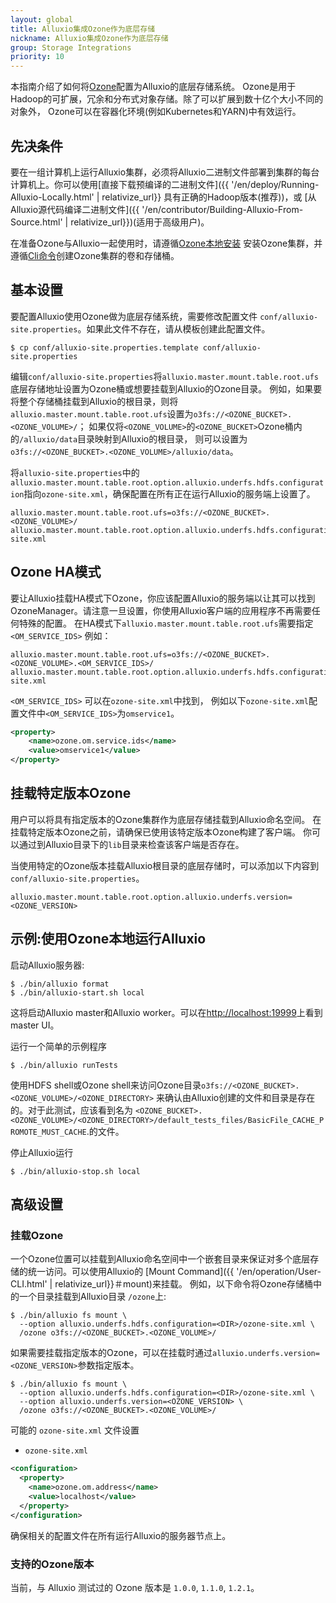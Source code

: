 ```yaml
---
layout: global
title: Alluxio集成Ozone作为底层存储
nickname: Alluxio集成Ozone作为底层存储
group: Storage Integrations
priority: 10
---
```


本指南介绍了如何将[Ozone](https://ozone.apache.org/)配置为Alluxio的底层存储系统。 
Ozone是用于Hadoop的可扩展，冗余和分布式对象存储。除了可以扩展到数十亿个大小不同的对象外， 
Ozone可以在容器化环境(例如Kubernetes和YARN)中有效运行。

## 先决条件

要在一组计算机上运行Alluxio集群，必须将Alluxio二进制文件部署到集群的每台
计算机上。你可以使用[直接下载预编译的二进制文件]({{ '/en/deploy/Running-Alluxio-Locally.html' | relativize_url}}
具有正确的Hadoop版本(推荐))，或 
[从Alluxio源代码编译二进制文件]({{ '/en/contributor/Building-Alluxio-From-Source.html' | relativize_url}})(适用于高级用户)。

在准备Ozone与Alluxio一起使用时，请遵循[Ozone本地安装](https://ozone.apache.org/docs/1.2.1/zh/start/onprem.html)
安装Ozone集群，并遵循[Cli命令](https://ozone.apache.org/docs/1.2.1/interface/cli.html)创建Ozone集群的卷和存储桶。

## 基本设置

要配置Alluxio使用Ozone做为底层存储系统，需要修改配置文件 
`conf/alluxio-site.properties`。如果此文件不存在，请从模板创建此配置文件。

```console
$ cp conf/alluxio-site.properties.template conf/alluxio-site.properties
```

编辑`conf/alluxio-site.properties`将`alluxio.master.mount.table.root.ufs`底层存储地址设置为Ozone桶或想要挂载到Alluxio的Ozone目录。
例如，如果要将整个存储桶挂载到Alluxio的根目录，则将`alluxio.master.mount.table.root.ufs`设置为`o3fs://<OZONE_BUCKET>.<OZONE_VOLUME>/`；
如果仅将`<OZONE_VOLUME>`的`<OZONE_BUCKET>`Ozone桶内的`/alluxio/data`目录映射到Alluxio的根目录，
则可以设置为`o3fs://<OZONE_BUCKET>.<OZONE_VOLUME>/alluxio/data`。

将`alluxio-site.properties`中的`alluxio.master.mount.table.root.option.alluxio.underfs.hdfs.configuration`指向`ozone-site.xml`，确保配置在所有正在运行Alluxio的服务端上设置了。

```properties
alluxio.master.mount.table.root.ufs=o3fs://<OZONE_BUCKET>.<OZONE_VOLUME>/
alluxio.master.mount.table.root.option.alluxio.underfs.hdfs.configuration=/path/to/hdfs/conf/ozone-site.xml
``` 

## Ozone HA模式

要让Alluxio挂载HA模式下Ozone，你应该配置Alluxio的服务端以让其可以找到OzoneManager。请注意一旦设置，你使用Alluxio客户端的应用程序不再需要任何特殊的配置。
在HA模式下`alluxio.master.mount.table.root.ufs`需要指定`<OM_SERVICE_IDS>`
例如：
```properties
alluxio.master.mount.table.root.ufs=o3fs://<OZONE_BUCKET>.<OZONE_VOLUME>.<OM_SERVICE_IDS>/
alluxio.master.mount.table.root.option.alluxio.underfs.hdfs.configuration=/path/to/hdfs/conf/ozone-site.xml
``` 

`<OM_SERVICE_IDS>` 可以在`ozone-site.xml`中找到，
例如以下`ozone-site.xml`配置文件中`<OM_SERVICE_IDS>`为`omservice1`。
```xml
<property>
    <name>ozone.om.service.ids</name>
    <value>omservice1</value>
</property>
```

## 挂载特定版本Ozone

用户可以将具有指定版本的Ozone集群作为底层存储挂载到Alluxio命名空间。
在挂载特定版本Ozone之前，请确保已使用该特定版本Ozone构建了客户端。
你可以通过到Alluxio目录下的`lib`目录来检查该客户端是否存在。

当使用特定的Ozone版本挂载Alluxio根目录的底层存储时，可以添加以下内容到`conf/alluxio-site.properties`。

```properties
alluxio.master.mount.table.root.option.alluxio.underfs.version=<OZONE_VERSION>
```

## 示例:使用Ozone本地运行Alluxio

启动Alluxio服务器:

```console
$ ./bin/alluxio format
$ ./bin/alluxio-start.sh local
```

这将启动Alluxio master和Alluxio worker。可以在[http://localhost:19999](http://localhost:19999)上看到 master UI。

运行一个简单的示例程序

```console
$ ./bin/alluxio runTests
```

使用HDFS shell或Ozone shell来访问Ozone目录`o3fs://<OZONE_BUCKET>.<OZONE_VOLUME>/<OZONE_DIRECTORY>`
来确认由Alluxio创建的文件和目录是存在的。对于此测试，应该看到名为
`<OZONE_BUCKET>.<OZONE_VOLUME>/<OZONE_DIRECTORY>/default_tests_files/BasicFile_CACHE_PROMOTE_MUST_CACHE`.的文件。

停止Alluxio运行

```console
$ ./bin/alluxio-stop.sh local
```
## 高级设置

### 挂载Ozone 

一个Ozone位置可以挂载到Alluxio命名空间中一个嵌套目录来保证对多个底层存储的统一访问。可以使用Alluxio的
[Mount Command]({{ '/en/operation/User-CLI.html' | relativize_url}}＃mount)来挂载。
例如，以下命令将Ozone存储桶中的一个目录挂载到Alluxio目录
`/ozone`上:

```console
$ ./bin/alluxio fs mount \
  --option alluxio.underfs.hdfs.configuration=<DIR>/ozone-site.xml \
  /ozone o3fs://<OZONE_BUCKET>.<OZONE_VOLUME>/
```

如果需要挂载指定版本的Ozone，可以在挂载时通过`alluxio.underfs.version=<OZONE_VERSION>`参数指定版本。
```console
$ ./bin/alluxio fs mount \
  --option alluxio.underfs.hdfs.configuration=<DIR>/ozone-site.xml \
  --option alluxio.underfs.version=<OZONE_VERSION> \
  /ozone o3fs://<OZONE_BUCKET>.<OZONE_VOLUME>/
```

可能的 `ozone-site.xml` 文件设置

- `ozone-site.xml`

```xml
<configuration>
  <property>
    <name>ozone.om.address</name>
    <value>localhost</value>
  </property>
</configuration>
```

确保相关的配置文件在所有运行Alluxio的服务器节点上。

### 支持的Ozone版本

当前，与 Alluxio 测试过的 Ozone 版本是 `1.0.0`, `1.1.0`, `1.2.1`。
